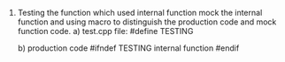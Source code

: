 
1. Testing the function which used internal function
   mock the internal function and using macro to distinguish the production code and mock function code.
   a) test.cpp file:
   #define TESTING
   
   b) production code
   #ifndef TESTING
   internal function
   #endif
   
   
  
